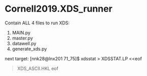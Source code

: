 # Cornell2019.XDS_runner
Contain ALL 4 files to run XDS:

1) MAIN.py
2) master.py
3) datawell.py
4) generate_xds.py

next target:
[nnk28@lnx201 71_75]$ xdsstat > XDSSTAT.LP <<eof
> XDS_ASCII.HKL
> eof
